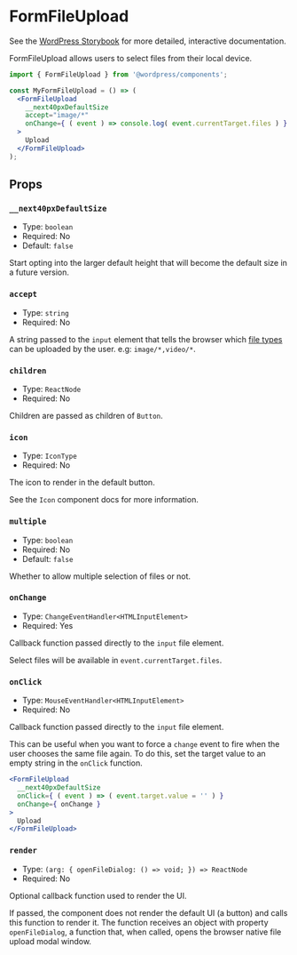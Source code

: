 # FormFileUpload

<!-- This file is generated automatically and cannot be edited directly. Make edits via TypeScript types and TSDocs. -->

<p class="callout callout-info">See the <a href="https://wordpress.github.io/gutenberg/?path=/docs/components-formfileupload--docs">WordPress Storybook</a> for more detailed, interactive documentation.</p>

FormFileUpload allows users to select files from their local device.

```jsx
import { FormFileUpload } from '@wordpress/components';

const MyFormFileUpload = () => (
  <FormFileUpload
    __next40pxDefaultSize
    accept="image/*"
    onChange={ ( event ) => console.log( event.currentTarget.files ) }
  >
    Upload
  </FormFileUpload>
);
```

## Props

### `__next40pxDefaultSize`

 - Type: `boolean`
 - Required: No
 - Default: `false`

Start opting into the larger default height that will become the default size in a future version.

### `accept`

 - Type: `string`
 - Required: No

A string passed to the `input` element that tells the browser which
[file types](https://developer.mozilla.org/en-US/docs/Web/HTML/Element/input/file#Unique_file_type_specifiers)
can be uploaded by the user. e.g: `image/*,video/*`.

### `children`

 - Type: `ReactNode`
 - Required: No

Children are passed as children of `Button`.

### `icon`

 - Type: `IconType`
 - Required: No

The icon to render in the default button.

See the `Icon` component docs for more information.

### `multiple`

 - Type: `boolean`
 - Required: No
 - Default: `false`

Whether to allow multiple selection of files or not.

### `onChange`

 - Type: `ChangeEventHandler<HTMLInputElement>`
 - Required: Yes

Callback function passed directly to the `input` file element.

Select files will be available in `event.currentTarget.files`.

### `onClick`

 - Type: `MouseEventHandler<HTMLInputElement>`
 - Required: No

Callback function passed directly to the `input` file element.

This can be useful when you want to force a `change` event to fire when
the user chooses the same file again. To do this, set the target value to
an empty string in the `onClick` function.

```jsx
<FormFileUpload
  __next40pxDefaultSize
  onClick={ ( event ) => ( event.target.value = '' ) }
  onChange={ onChange }
>
  Upload
</FormFileUpload>
```

### `render`

 - Type: `(arg: { openFileDialog: () => void; }) => ReactNode`
 - Required: No

Optional callback function used to render the UI.

If passed, the component does not render the default UI (a button) and
calls this function to render it. The function receives an object with
property `openFileDialog`, a function that, when called, opens the browser
native file upload modal window.
